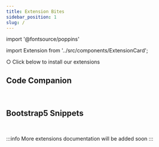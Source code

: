 ```yaml
---
title: Extension Bites
sidebar_position: 1
slug: /
---
```


import '@fontsource/poppins'

import Extension from '../src/components/ExtensionCard';

○ Click below to install our extensions

## Code Companion

<Extension image="../../img/extension-logo/code-companion.png" name="Code Companion" about="A best code helper" btn="install" link="extensions/code-companion/"/>

<br/>

## Bootstrap5 Snippets

<Extension image="../img/extension-logo/bootstrap5.png" name="Code Companion" about="A best code helper" btn="install" link="https://marketplace.visualstudio.com/items?itemName=NamanGarg.CodeCompanion"/>

<br/>

:::info
More extensions documentation will be added soon
:::
